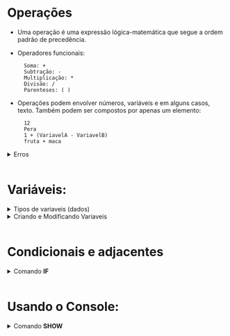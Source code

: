 # Operações 
* Uma operação é uma expressão lógica-matemática que segue a ordem padrão de precedência.
* Operadores funcionais:

        Soma: +
        Subtração: -
        Multiplicação: *
        Divisão: /
        Parenteses: ( )
    

* Operações podem envolver números, variáveis e em alguns casos, texto. Também podem ser compostos por apenas um elemento:

        12
        Pera
        1 + (VariavelA - VariavelB)
        fruta + maca


<details>
<summary>Erros</summary>

* Quando uma expressão entre dois tipos diferentes é executada (e.x.: fruta + 12), um erro como o seguinte surge:

        Operação com dois tipos diferentes: num + nil

* Quando uma operação é mal-escrita (e.x.: +-3), um erro como o seguinte surge:

        Operação matemática malformada.

</details>

<br>




# Variáveis:
<details>
<summary>Tipos de variaveis (dados) </summary>


* Existem três tipos principais de dados simples nessa linguagem:

        Tipo numérico (num): Qualquer número.
        Tipo string   (txt): Qualquer sequência de texto.
        Tipo nenhum   (nil): Representa uma ausência de valor.
                
* Para representar valores booleanos (verdadeiro / falso), é usado um tipo numérico. O valor 1 representa a verdade, enquanto qualquer outro é interpretado como falso.

</details>
<details>
<summary>Criando e Modificando Variaveis</summary>

* Para criar e/ou modificar o valor de uma variável, utiliza-se a seguinte estrutura:

        set NOME VALOR.

<br>

* "NOME" deve conter apenas letras (maiúsculas ou minúsculas) ou underlines.<br>
* "VALOR" é uma [OPERAÇÃO](#operações)
<details>
<summary>Erros</summary>

* Se o nome de uma variável fugir dos padrões de nomenclatura, um erro como o seguinte aparecerá:

        Caractere proibido no nome da variavel. --> "set variavelLegal12 1+2", linha 1 

    A omissão do nome resultará em um erro como o seguinte:

        Comando set sem nome. --> "set ", linha 4

* "VALOR" deve ser uma [Operação](#operações).<br>
A omissão da operação resultará em um erro como o seguinte:

        Comando set sem operação. --> "set variavel", linha 4
</details>
</details>

<br>

# Condicionais e adjacentes

<details>
<summary>Comando <b> IF </b></summary>


* Esse comando segue a seguinte estrutura: 

        if OPERAÇÃO
            código condicional

* Ao ser executado, o comando avalia a [OPERAÇÃO](#operações). Se o resultado for 1, e SOMENTE 1, o bloco identado (código condicional) é executado.

</details>
<br>


# Usando o Console:
<details>
<summary>Comando <b> SHOW </b></summary>

* Para jogar dados no console, utiliza-se a seguinte estrutura:

        show ARGUMENTOS

* "ARGUMENTOS" pode ser composto por texto e variáveis:

        set variavel 12
        show Numero: variavel

        SAÍDA:

        Numero: 12



* Para poder mostrar o nome de uma variável, envolve-se o termo com "`", chamado de indicador:

        set variavel 12
        show Valor de `variavel`: variavel

        SAÍDA:

        Valor de variavel: 12
    

<details>
<summary>Erros</summary>

* Escrever uma estrutura não-balanceada de indicadores resultará em um erro como o seguinte:

        Quantia indevida de indicadores --> "show `b", linha 2

* A omissão de argumentos resultará em um erro como o seguinte:

        Comando show sem argumentos. --> "show", linha 1
</details>


</details>